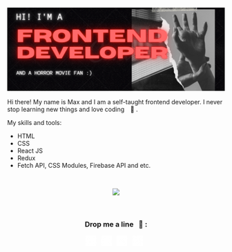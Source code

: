 ![Alt text](/2021-10-28_22-53-45.png)  


Hi there! My name is Max and I am a self-taught frontend developer. I never stop learning new things and love coding 🌱 .

My skills and tools:
* HTML
* CSS
* React JS
* Redux
* Fetch API, CSS Modules, Firebase API and etc.

</br>


<p align="center"><img src="https://github-readme-stats.vercel.app/api/top-langs/?username=kremlevmax&layout=compact" /></p>

</br>

<h3 align="center">Drop me a line &nbsp; 💬 :</h3>
<p align="center">
  <a href = "https://www.linkedin.com/in/max-kremlev/" title="Linkedin" target="_blank"><img src="/linkedin-5-24.png"></a>&nbsp;&nbsp;
  <a href = "mailto:kremlevmax1989@gmail.com" title="Email"><img src="/email-24.png"></a>&nbsp;&nbsp;
  <a href = "https://t.me/kremlevmax" title="Telegram" target="_blank"><img src="/telegram-24.png"></a>&nbsp;&nbsp;
  <a href = "https://www.instagram.com/krmlvmx/" title="Instagram" target="_blank"><img src="/instagram-6-24.png"></a>&nbsp;&nbsp;
</p>


<!--
**kremlevmax/kremlevmax** is a ✨ _special_ ✨ repository because its `README.md` (this file) appears on your GitHub profile.

Here are some ideas to get you started:

- 🔭 I’m currently working on ...
- 🌱 I’m currently learning ...
- 👯 I’m looking to collaborate on ...
- 🤔 I’m looking for help with ...
- 💬 Ask me about ...
- 📫 How to reach me: ...
- 😄 Pronouns: ...
- ⚡ Fun fact: ...
-->
